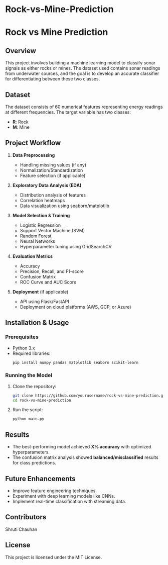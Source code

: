 # Rock-vs-Mine-Prediction
# Rock vs Mine Prediction

## Overview
This project involves building a machine learning model to classify sonar signals as either rocks or mines. The dataset used contains sonar readings from underwater sources, and the goal is to develop an accurate classifier for differentiating between these two classes.

## Dataset
The dataset consists of 60 numerical features representing energy readings at different frequencies. The target variable has two classes:
- **R**: Rock
- **M**: Mine

## Project Workflow
1. **Data Preprocessing**
   - Handling missing values (if any)
   - Normalization/Standardization
   - Feature selection (if applicable)
   
2. **Exploratory Data Analysis (EDA)**
   - Distribution analysis of features
   - Correlation heatmaps
   - Data visualization using seaborn/matplotlib

3. **Model Selection & Training**
   - Logistic Regression
   - Support Vector Machine (SVM)
   - Random Forest
   - Neural Networks
   - Hyperparameter tuning using GridSearchCV

4. **Evaluation Metrics**
   - Accuracy
   - Precision, Recall, and F1-score
   - Confusion Matrix
   - ROC Curve and AUC Score

5. **Deployment** (if applicable)
   - API using Flask/FastAPI
   - Deployment on cloud platforms (AWS, GCP, or Azure)

## Installation & Usage
### Prerequisites
- Python 3.x
- Required libraries:
  ```bash
  pip install numpy pandas matplotlib seaborn scikit-learn
  ```

### Running the Model
1. Clone the repository:
   ```bash
   git clone https://github.com/yourusername/rock-vs-mine-prediction.git
   cd rock-vs-mine-prediction
   ```
2. Run the script:
   ```bash
   python main.py
   ```

## Results
- The best-performing model achieved **X% accuracy** with optimized hyperparameters.
- The confusion matrix analysis showed **balanced/misclassified** results for class predictions.

## Future Enhancements
- Improve feature engineering techniques.
- Experiment with deep learning models like CNNs.
- Implement real-time classification with streaming data.

## Contributors
Shruti Chauhan

## License
This project is licensed under the MIT License.

